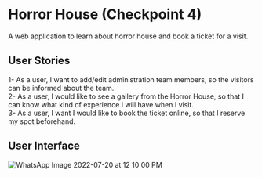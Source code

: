 # Horror House (Checkpoint 4)
A web application to learn about horror house and book a ticket for a visit.

## User Stories
1- As a user, I want to add/edit administration team members, so the visitors can be informed about the team.\
2- As a user, I would like to see a gallery from the Horror House, so that I can know what kind of experience I will have when I visit.\
3- As a user, I want I would like to book the ticket online, so that I reserve my spot beforehand.

## User Interface
![WhatsApp Image 2022-07-20 at 12 10 00 PM](https://user-images.githubusercontent.com/99220947/180041785-02a49e09-079f-4820-a125-dce30dcaf72b.jpeg)
